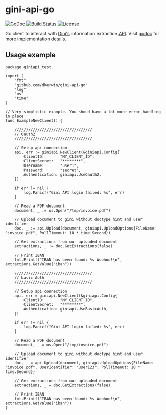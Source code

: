 # gini-api-go

[![GoDoc](https://godoc.org/github.com/dkerwin/gini-api-go?status.svg)](https://godoc.org/github.com/dkerwin/gini-api-go)
[![Build Status](https://travis-ci.org/dkerwin/gini-api-go.svg?branch=master)](https://travis-ci.org/dkerwin/gini-api-go)
[![License](http://img.shields.io/:license-mit-blue.svg)](http://doge.mit-license.org)


Go client to interact with [Gini's](https://wwww.gini.net) information extraction [API](http://developer.gini.net/gini-api/html/index.html).
Visit [godoc](https://godoc.org/github.com/dkerwin/gini-api-go) for more implementation details.


## Usage example

```
package giniapi_test

import (
	"fmt"
	"github.com/dkerwin/gini-api-go"
	"log"
	"os"
	"time"
)

// Very simplistic example. You shoud have a lot more error handling in place
func ExampleNewClient() {

	//////////////////////////////////
	// Oauth2
	//////////////////////////////////

	// Setup api connection
	api, err := giniapi.NewClient(&giniapi.Config{
		ClientID:       "MY_CLIENT_ID",
		ClientSecret:   "********",
		Username:       "user1",
		Password:       "secret",
		Authentication: giniapi.UseOauth2,
	})

	if err != nil {
		log.Panicf("Gini API login failed: %s", err)
	}

	// Read a PDF document
	document, _ := os.Open("/tmp/invoice.pdf")

	// Upload document to gini without doctype hint and user identifier
	doc, _ := api.Upload(document, giniapi.UploadOptions{FileName: "invoice.pdf", PollTimeout: 10 * time.Second})

	// Get extractions from our uploaded document
	extractions, _ := doc.GetExtractions(false)

	// Print IBAN
	fmt.Printf("IBAN has been found: %s Woohoo!\n", extractions.GetValue("iban"))

	//////////////////////////////////
	// basic Auth
	//////////////////////////////////

	// Setup api connection
	api, err = giniapi.NewClient(&giniapi.Config{
		ClientID:       "MY_CLIENT_ID",
		ClientSecret:   "********",
		Authentication: giniapi.UseBasicAuth,
	})

	if err != nil {
		log.Panicf("Gini API login failed: %s", err)
	}

	// Read a PDF document
	document, _ = os.Open("/tmp/invoice.pdf")

	// Upload document to gini without doctype hint and user identifier
	doc, _ = api.Upload(document, giniapi.UploadOptions{FileName: "invoice.pdf", UserIdentifier: "user123", PollTimeout: 10 * time.Second})

	// Get extractions from our uploaded document
	extractions, _ = doc.GetExtractions(false)

	// Print IBAN
	fmt.Printf("IBAN has been found: %s Woohoo!\n", extractions.GetValue("iban"))
}
```

